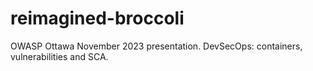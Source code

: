 # reimagined-broccoli
OWASP Ottawa November 2023 presentation. DevSecOps: containers, vulnerabilities and SCA.
